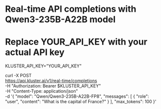 # Real-time API completions with Qwen3-235B-A22B model

# Replace YOUR_API_KEY with your actual API key
KLUSTER_API_KEY="YOUR_API_KEY"

curl -X POST \
  https://api.kluster.ai/v1/real-time/completions \
  -H "Authorization: Bearer $KLUSTER_API_KEY" \
  -H "Content-Type: application/json" \
  -d '{
    "model": "Qwen/Qwen3-235B-A22B-FP8",
    "messages": [
      {
        "role": "user", 
        "content": "What is the capital of France?"
      }
    ],
    "max_tokens": 100
  }'

